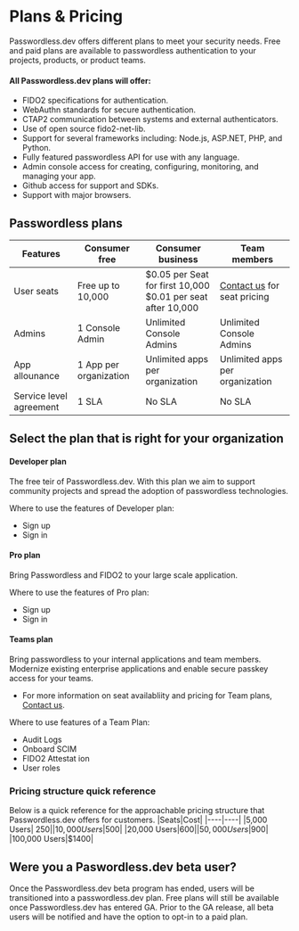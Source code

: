 # Plans & Pricing
Passwordless.dev offers different plans to meet your security needs. Free and paid plans are available to passwordless authentication to your projects, products, or product teams.

#### All Passwordless.dev plans will offer:
* FIDO2 specifications for authentication.
* WebAuthn standards for secure authentication.
* CTAP2 communication between systems and external authenticators.
* Use of open source fido2-net-lib.
* Support for several frameworks including: Node.js, ASP.NET, PHP, and Python.
* Fully featured passwordless API for use with any language.
* Admin console access for creating, configuring, monitoring, and managing your app.
* Github access for support and SDKs.
* Support with major browsers.


<!-- ![get started](./CleanShot%202023-04-12%20at%2020.54.05%402x.png) -->

## Passwordless plans

|Features|Consumer free|Consumer business| Team members|
|----|----|----|----|
|User seats|Free up to 10,000|$0.05 per Seat for first 10,000 <br /> $0.01 per seat after 10,000|[Contact us](https://bitwarden.com/contact/) for seat pricing|
|Admins|1 Console Admin|Unlimited Console Admins|Unlimited Console Admins|
|App allounance|1 App per organization|Unlimited apps per organization|Unlimited apps per organization|
|Service level agreement|1 SLA|No SLA|No SLA|


## Select the plan that is right for your organization

<!-- ![Developer plan](./developer-pricing.png) -->
#### Developer plan
The free teir of Passwordless.dev. With this plan we aim to support community projects and spread the adoption of passwordless technologies.

Where to use the features of Developer plan:
* Sign up
* Sign in

<!-- ![Pro plan](./pro-pricing.png) -->
#### Pro plan 
Bring Passwordless and FIDO2 to your large scale application.

Where to use the features of Pro plan:
* Sign up
* Sign in

#### Teams plan
Bring passwordless to your internal applications and team members. Modernize existing enterprise applications and enable secure passkey access for your teams.

* For more information on seat availabliity and pricing for Team plans, [Contact us](https://bitwarden.com/contact/).

Where to use features of a Team Plan:
* Audit Logs
* Onboard SCIM
* FIDO2 Attestat ion
* User roles

### Pricing structure quick reference
Below is a quick reference for the approachable pricing structure that Passwordless.dev offers for customers.
|Seats|Cost|
|----|----|
|5,000 Users| $250|
|10,000 Users|$500|
|20,000 Users|$600|
|50,000 Users|$900|
|100,000 Users|$1400|

## Were you a Paswordless.dev beta user?

Once the Passwordless.dev beta program has ended, users will be transitioned into a passwordless.dev plan. Free plans will still be available once Passwordless.dev has entered GA. Prior to the GA release, all beta users will be notified and have the option to opt-in to a paid plan.
